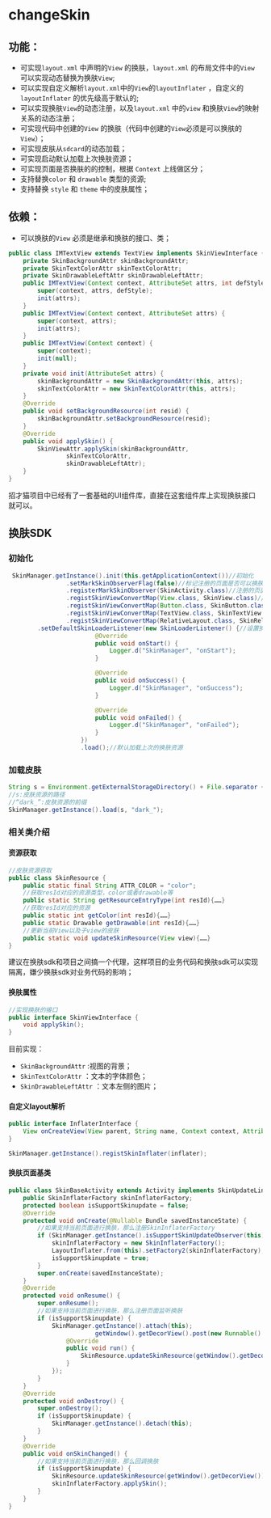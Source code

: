 # changeSkin

## 功能：

- 可实现`layout.xml` 中声明的`View` 的换肤，`layout.xml` 的布局文件中的`View` 可以实现动态替换为换肤`View`;
- 可以实现自定义解析`layout.xml`中的`View`的`layoutInflater` ，自定义的 `layoutInflater` 的优先级高于默认的;
- 可以实现换肤`View`的动态注册，以及`layout.xml` 中的`view` 和换肤`View`的映射关系的动态注册；
- 可实现代码中创建的`View` 的换肤（代码中创建的`View`必须是可以换肤的`View`）；
- 可实现皮肤从`sdcard`的动态加载；
- 可实现启动默认加载上次换肤资源；
- 可实现页面是否换肤的的控制，根据 `Context` 上线做区分；
- 支持替换`color` 和 `drawable` 类型的资源;
- 支持替换 `style` 和 `theme` 中的皮肤属性；

## 依赖：

- 可以换肤的`View` 必须是继承和换肤的接口、类；

```java
public class IMTextView extends TextView implements SkinViewInterface {
    private SkinBackgroundAttr skinBackgroundAttr;
    private SkinTextColorAttr skinTextColorAttr;
    private SkinDrawableLeftAttr skinDrawableLeftAttr;
    public IMTextView(Context context, AttributeSet attrs, int defStyle) {
        super(context, attrs, defStyle);
        init(attrs);
    }
    public IMTextView(Context context, AttributeSet attrs) {
        super(context, attrs);
        init(attrs);
    }
    public IMTextView(Context context) {
        super(context);
        init(null);
    }
    private void init(AttributeSet attrs) {
        skinBackgroundAttr = new SkinBackgroundAttr(this, attrs);
        skinTextColorAttr = new SkinTextColorAttr(this, attrs);
    }
    @Override
    public void setBackgroundResource(int resid) {
        skinBackgroundAttr.setBackgroundResource(resid);
    }
    @Override
    public void applySkin() {
        SkinViewAttr.applySkin(skinBackgroundAttr,
                skinTextColorAttr,
                skinDrawableLeftAttr);
    }
}
```

招才猫项目中已经有了一套基础的UI组件库，直接在这套组件库上实现换肤接口就可以。

## 换肤SDK

### 初始化

```java
 SkinManager.getInstance().init(this.getApplicationContext())//初始化
                .setMarkSkinObserverFlag(false)//标记注册的页面是否可以换肤
                .registerMarkSkinObserver(SkinActivity.class)//注册的页面
                .registSkinViewConvertMap(View.class, SkinView.class)//注册的换肤的View
                .registSkinViewConvertMap(Button.class, SkinButton.class)
                .registSkinViewConvertMap(TextView.class, SkinTextView.class)
                .registSkinViewConvertMap(RelativeLayout.class, SkinRelativeLayout.class)
   		.setDefaultSkinLoaderListener(new SkinLoaderListener() {//设置换肤资源的监听
                        @Override
                        public void onStart() {
                            Logger.d("SkinManager", "onStart");
                        }

                        @Override
                        public void onSuccess() {
                            Logger.d("SkinManager", "onSuccess");
                        }

                        @Override
                        public void onFailed() {
                            Logger.d("SkinManager", "onFailed");
                        }
                    })
                    .load();//默认加载上次的换肤资源
```

### 加载皮肤

```java
String s = Environment.getExternalStorageDirectory() + File.separator + "dark.skin";
//s:皮肤资源的路径
//“dark_”:皮肤资源的前缀
SkinManager.getInstance().load(s, "dark_");
```

### 相关类介绍

#### 资源获取

```java
//皮肤资源获取
public class SkinResource {
    public static final String ATTR_COLOR = "color";
    //获取resId对应的资源类型，color或者drawable等
    public static String getResourceEntryType(int resId){……}
    //获取resId对应的资源
    public static int getColor(int resId){……}
    public static Drawable getDrawable(int resId){……}
    //更新当前View以及子view的皮肤
    public static void updateSkinResource(View view){……}
}
```

建议在换肤sdk和项目之间搞一个代理，这样项目的业务代码和换肤sdk可以实现隔离，嫌少换肤sdk对业务代码的影响；

#### 换肤属性

```java
//实现换肤的接口
public interface SkinViewInterface {
    void applySkin();
}
```

目前实现：

- `SkinBackgroundAttr` :视图的背景；
- `SkinTextColorAttr` ：文本的字体颜色；
- `SkinDrawableLeftAttr` ：文本左侧的图片；

#### 自定义layout解析

```java
public interface InflaterInterface {
    View onCreateView(View parent, String name, Context context, AttributeSet attrs);
}
```

```java
SkinManager.getInstance().registSkinInflater(inflater);
```

#### 换肤页面基类

```java
public class SkinBaseActivity extends Activity implements SkinUpdateLinstener {
    public SkinInflaterFactory skinInflaterFactory;
    protected boolean isSupportSkinupdate = false;
    @Override
    protected void onCreate(@Nullable Bundle savedInstanceState) {
        //如果支持当前页面进行换肤，那么注册SkinInflaterFactory
        if (SkinManager.getInstance().isSupportSkinUpdateObserver(this)) {
            skinInflaterFactory = new SkinInflaterFactory();
            LayoutInflater.from(this).setFactory2(skinInflaterFactory);
            isSupportSkinupdate = true;
        }
        super.onCreate(savedInstanceState);
    }
    @Override
    protected void onResume() {
        super.onResume();
        //如果支持当前页面进行换肤，那么注册页面监听换肤
        if (isSupportSkinupdate) {
            SkinManager.getInstance().attach(this);
						getWindow().getDecorView().post(new Runnable() {
                @Override
                public void run() {
                    SkinResource.updateSkinResource(getWindow().getDecorView());
                }
            });
        }
    }
    @Override
    protected void onDestroy() {
        super.onDestroy();
        if (isSupportSkinupdate) {
            SkinManager.getInstance().detach(this);
        }
    }
    @Override
    public void onSkinChanged() {
        //如果支持当前页面进行换肤，那么回调换肤
        if (isSupportSkinupdate) {
            SkinResource.updateSkinResource(getWindow().getDecorView());
          	skinInflaterFactory.applySkin();
        }
    }
}
```
